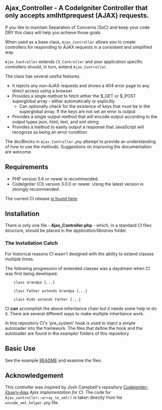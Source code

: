 ## Ajax_Controller - A CodeIgniter Controller that only accepts xmlhttprequest (AJAX) requests.

If you like to maintain Separation of Concerns (SoC) and keep your code DRY this class will help you achieve those goals.

When used as a base class, `Ajax_Controller` allows you to create controllers for responding to AJAX requests in a
consistent and simplified way.

`Ajax_Controller` extends `CI_Controller` and your application specific controllers should, in turn, extend `Ajax_Controller`.

The class has several useful features.

- It rejects any non-AJAX requests and shows a 404 error page to any direct access using a browser
- Provides a single method to fetch either the $_GET or $_POST superglobal array - either automatically or explicitly
  -  Can optionally check for the existence of keys that must be in the superglobal array. If the keys are not set an error is output
- Provides a single output method that will encode output according to the output types json, html, text, and xml string
- Provides a method to easily output a response that JavaScript will recognize as being an error condition

The docBlocks in `Ajax_Controller.php` attempt to provide an understanding of how to use the methods. Suggestions on 
improving the documentation are welcome. 


## Requirements
* PHP version 5.6 or newer is recommended.
* CodeIgniter (CI) version 3.0.0 or newer. Using the latest version is strongly recommended. 

The current CI release [is found here](https://codeigniter.com/).


## Installation
There is only one file - **Ajax_Controller.php** - which, in a standard CI files structure, should be placed in the *application/libraries* folder.


### The Installation Catch
For historical reasons CI wasn't designed with the ability to extend classes multiple times. 

The following progression of extended classes was a daydream when CI was first being developed.

        class Grandpa {...}

        class Father extends Grandpa {...}

        class Kids extends Father {...}

CI **can** accomplish the above inheritance chain but it needs some help to do it.
There are several different ways to make multiple inheritance work. 

In this repository CI's 
'pre_system' hook is used to inject a simple autoloader into the framework.
The files that define the hook and the autoloader are found in the *example/* folders of this repository.


## Basic Use
See the example [README](Example/README.md) and examine the files.

## Acknowledgement
This controller was inspired by Josh Campbell's repository [Codeigniter-jQuery-Ajax](https://github.com/ThingEngineer/Codeigniter-jQuery-Ajax) 
*Ajax implementation for CI*. The code for `Ajax_controller::array_to_xml()` is taken directly from his `encode_xml_helper.php` file.
